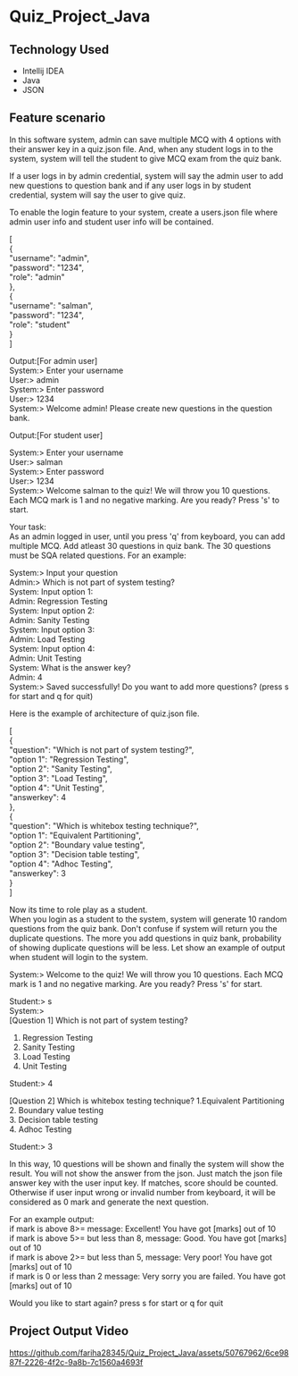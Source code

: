 # Quiz_Project_Java

## Technology Used
- Intellij IDEA
- Java
- JSON

## Feature scenario
In this software system, admin can save multiple MCQ with 4 options with their answer key in a quiz.json file. And, when any student logs in to the system, system will tell the student to give MCQ exam from the quiz bank.

If a user logs in by admin credential, system will say the admin user to add new questions to question bank and if any user logs in  by student credential, system will say the user to give quiz.   

To enable the login feature to your system, create a users.json file where admin user info and student user info will be contained.  

[  
  {  
    "username": "admin",  
    "password": "1234",  
    "role": "admin"  
  },  
  {  
    "username": "salman",  
    "password": "1234",  
    "role": "student"  
  }  
]  

Output:[For admin user]  
System:> Enter your username  
User:> admin  
System:> Enter password  
User:> 1234  
System:> Welcome admin! Please create new questions in the question bank.  

Output:[For student user]  

System:> Enter your username  
User:> salman  
System:> Enter password  
User:> 1234  
System:> Welcome salman to the quiz! We will throw you 10 questions. Each MCQ mark is 1 and no negative marking. Are you ready? Press 's' to start.  

Your task:  
As an admin logged in user, until you press 'q' from keyboard, you can add multiple MCQ. Add atleast 30 questions in quiz bank. The 30 questions must be SQA related questions. For an example:

System:> Input your question  
Admin:> Which is not part of system testing?  
System: Input option 1:  
Admin: Regression Testing  
System: Input option 2:  
Admin: Sanity Testing  
System: Input option 3:  
Admin: Load Testing  
System: Input option 4:  
Admin: Unit Testing  
System: What is the answer key?  
Admin: 4  
System:> Saved successfully! Do you want to add more questions? (press s for start and q for quit)  

Here is the example of architecture of quiz.json file.  

[  
  {  
    "question": "Which is not part of system testing?",  
    "option 1": "Regression Testing",  
    "option 2": "Sanity Testing",  
    "option 3": "Load Testing",  
    "option 4": "Unit Testing",  
    "answerkey": 4  
  },  
  {  
    "question": "Which is whitebox testing technique?",  
    "option 1": "Equivalent Partitioning",  
    "option 2": "Boundary value testing",  
    "option 3": "Decision table testing",  
    "option 4": "Adhoc Testing",  
    "answerkey": 3  
  }  
]  


Now its time to role play as a student.  
When you login as a student to the system, system will generate 10 random questions from the quiz bank. Don't confuse if system will return you the duplicate questions. The more you add questions in quiz bank, probability of showing duplicate questions will be less. 
Let show an example of output when student will login to the system.  

System:> Welcome to the quiz! We will throw you 10 questions. Each MCQ mark is 1 and no negative marking. Are you ready? Press 's' for start.  

Student:> s  
System:>   
[Question 1] Which is not part of system testing?
  1. Regression Testing  
  2. Sanity Testing  
  3. Load Testing  
  4. Unit Testing

Student:> 4  

[Question 2] Which is whitebox testing technique?
  1.Equivalent Partitioning  
  2. Boundary value testing  
  3. Decision table testing  
  4. Adhoc Testing 

Student:> 3  

In this way, 10 questions will be shown and finally the system will show the result. You will not show the answer from the json. Just match the json file answer key with the user input key. If matches, score should be counted. Otherwise if user input wrong or invalid number from keyboard, it will be considered as 0 mark and generate the next question.

For an example output:  
if mark is above 8>= message: Excellent! You have got [marks] out of 10  
if mark is above 5>= but less than 8, message: Good. You have got [marks] out of 10  
if mark is above 2>= but less than 5, message: Very poor! You have got [marks] out of 10  
if mark is 0 or less than 2 message: Very sorry you are failed. You have got [marks] out of 10  

Would you like to start again? press s for start or q for quit  

## Project Output Video

https://github.com/fariha28345/Quiz_Project_Java/assets/50767962/6ce9887f-2226-4f2c-9a8b-7c1560a4693f

